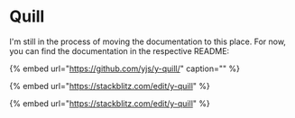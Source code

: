 # Quill

I'm still in the process of moving the documentation to this place. For now, you can find the documentation in the respective README:

{% embed url="https://github.com/yjs/y-quill/" caption="" %}



{% embed url="https://stackblitz.com/edit/y-quill" %}

{% embed url="https://stackblitz.com/edit/y-quill" %}



